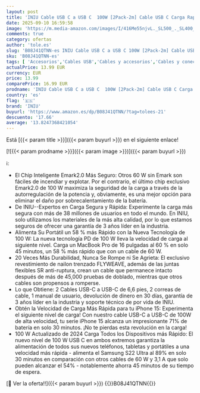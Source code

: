 ```yaml
---
layout: post
title: 'INIU Cable USB C a USB C  100W [2Pack-2m] Cable USB C Carga Rapida PD 5A QC 4.0 Cable Tipo C Nylon para iPhone 17 16 15 Pro Max  MacBook iPad Air  Samsung S25 S24 Ultra Pixel 9a Huawei P30 Steam etc'
date: 2025-09-10 16:59:58
image: 'https://m.media-amazon.com/images/I/416Me55njvL._SL500_._SL400_.jpg'
comments: true
category: ofertas
author: 'tole.es'
slug: 'B08J41QTNN-es INIU Cable USB C a USB C 100W [2Pack-2m] Cable USB C Carga...'
sku: 'B08J41QTNN-es'
tags: [ 'Accesorios','Cables USB','Cables y accesorios','Cables y conectores','Informática','iniu','ipad','iphone','🇪🇸', ]
actualPrice: 13.99 EUR
currency: EUR
price: 13.99
comparePrice: 16.99 EUR
prodname: 'INIU Cable USB C a USB C  100W [2Pack-2m] Cable USB C Carga Rapida PD 5A QC 4.0 Cable Tipo C Nylon para iPhone 17 16 15 Pro Max  MacBook iPad Air  Samsung S25 S24 Ultra Pixel 9a Huawei P30 Steam etc'
country: 'es'
flag: '🇪🇸'
brand: 'INIU'
buyurl: 'https://www.amazon.es/dp/B08J41QTNN/?tag=tolees-21'
descuento: '17.66'
average: '13.8247368421054'
---
```


Está [{{< param title >}}]({{< param buyurl >}}) en el siguiente enlace!

[![{{< param prodname >}}]({{< param image >}})]({{< param buyurl >}})

ℹ️:

- El Chip Inteligente Emark2.0 Más Seguro: Otros 60 W sin Emark son fáciles de incendiar y explotar. Por el contrario, el último chip exclusivo Emark2.0 de 100 W maximiza la seguridad de la carga a través de la autorregulación de la potencia y, obviamente, es una mejor opción para eliminar el daño por sobrecalentamiento de la batería.
- De INIU--Expertos en Carga Segura y Rápida: Experimente la carga más segura con más de 38 millones de usuarios en todo el mundo. En INIU, solo utilizamos los materiales de la más alta calidad, por lo que estamos seguros de ofrecer una garantía de 3 años líder en la industria.
- Alimenta Su Portátil un 58 % más Rápido con la Nueva Tecnología de 100 W: La nueva tecnología PD de 100 W lleva la velocidad de carga al siguiente nivel. Carga un MacBook Pro de 16 pulgadas al 60 % en solo 45 minutos, un 58 % más rápido que con un cable de 60 W.
- 20 Veces Más Durabilidad, Nunca Se Rompe ni Se Agrieta: El exclusivo revestimiento de nailon trenzado FLYWEAVE, además de las juntas flexibles SR anti-ruptura, crean un cable que permanece intacto después de más de 45,000 pruebas de doblado, mientras que otros cables son propensos a romperse.
- Lo que Obtiene: 2 Cables USB-C a USB-C de 6,6 pies, 2 correas de cable, 1 manual de usuario, devolución de dinero en 30 días, garantía de 3 años líder en la industria y soporte técnico de por vida de INIU.
- Obtén la Velocidad de Carga Más Rápida para tu iPhone 15: Experimenta el siguiente nivel de carga! Con nuestro cable USB-C a USB-C de 100W de alta velocidad, tu serie iPhone 15 alcanza un impresionante 71% de batería en solo 30 minutos. ¡No te pierdas esta revolución en la carga!
- 100 W Actualizado de 2024 Carga Todos los Dispositivos más Rápido: El nuevo nivel de 100 W USB C en ambos extremos garantiza la alimentación de todos sus nuevos teléfonos, tabletas y portátiles a una velocidad más rápida - alimenta el Samsung S22 Ultra al 89% en solo 30 minutos en comparación con otros cables de 60 W y 3,1 A que solo pueden alcanzar el 54% - notablemente ahorra 45 minutos de su tiempo de espera.

[🛒 Ver la oferta!!]({{< param buyurl >}})
{{<world>}}B08J41QTNN{{</world>}}
